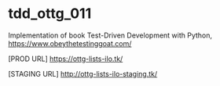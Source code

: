 # tdd_ottg_011

Implementation of book Test-Driven Development with Python, 
https://www.obeythetestinggoat.com/


[PROD URL]
https://ottg-lists-ilo.tk/

[STAGING URL]
http://ottg-lists-ilo-staging.tk/
